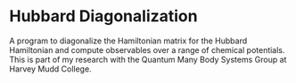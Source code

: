 # Hubbard Diagonalization
A program to diagonalize the Hamiltonian matrix for the Hubbard Hamiltonian and compute observables over a range of chemical potentials. This is part of my research with the Quantum Many Body Systems Group at Harvey Mudd College.
